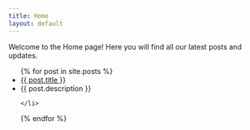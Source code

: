 ```yaml
---
title: Home
layout: default
---
```


Welcome to the Home page! Here you will find all our latest posts and updates.

<ul>
  {% for post in site.posts %}
    <li>      
        <a href="{{ post.url }}">{{ post.title }}</a>
          <li> {{ post.description }} </li>

    </li>
  {% endfor %}
</ul>
